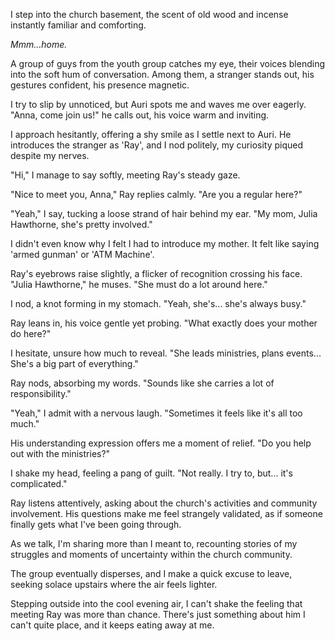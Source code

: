 I step into the church basement, the scent of old wood and incense instantly familiar and comforting. 

*Mmm…home.*

A group of guys from the youth group catches my eye, their voices blending into the soft hum of conversation. Among them, a stranger stands out, his gestures confident, his presence magnetic.

I try to slip by unnoticed, but Auri spots me and waves me over eagerly. "Anna, come join us!" he calls out, his voice warm and inviting.

I approach hesitantly, offering a shy smile as I settle next to Auri. He introduces the stranger as 'Ray', and I nod politely, my curiosity piqued despite my nerves.

"Hi," I manage to say softly, meeting Ray's steady gaze.

"Nice to meet you, Anna," Ray replies calmly. "Are you a regular here?"

"Yeah," I say, tucking a loose strand of hair behind my ear. "My mom, Julia Hawthorne, she's pretty involved."

I didn't even know why I felt I had to introduce my mother. It felt like saying 'armed gunman' or 'ATM Machine'.

Ray's eyebrows raise slightly, a flicker of recognition crossing his face. "Julia Hawthorne," he muses. "She must do a lot around here."

I nod, a knot forming in my stomach. "Yeah, she's... she's always busy."

Ray leans in, his voice gentle yet probing. "What exactly does your mother do here?"

I hesitate, unsure how much to reveal. "She leads ministries, plans events... She's a big part of everything."

Ray nods, absorbing my words. "Sounds like she carries a lot of responsibility."

"Yeah," I admit with a nervous laugh. "Sometimes it feels like it's all too much."

His understanding expression offers me a moment of relief. "Do you help out with the ministries?"

I shake my head, feeling a pang of guilt. "Not really. I try to, but... it's complicated."

Ray listens attentively, asking about the church's activities and community involvement. His questions make me feel strangely validated, as if someone finally gets what I've been going through.

As we talk, I'm sharing more than I meant to, recounting stories of my struggles and moments of uncertainty within the church community.

The group eventually disperses, and I make a quick excuse to leave, seeking solace upstairs where the air feels lighter.

Stepping outside into the cool evening air, I can't shake the feeling that meeting Ray was more than chance. There's just something about him I can't quite place, and it keeps eating away at me.
